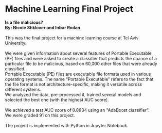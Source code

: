 # Machine Learning Final Project
**Is a file malicious?**<br>
**By: Nicole Shklover and Inbar Rodan**<br><br>
This was the final project for a machine learning course at Tel Aviv University.<br><br>
We were given information about several features of Portable Executable (PE) files and were asked to create a classifier that predicts the chance of a particular file to be malicious, based on 60,000 other files that were already classified.<br>
Portable Executable (PE) files are executable file formats used in various operating systems. The name "Portable Executable" refers to the fact that the file format is not architecture-specific, making it versatile across different systems.<br>
We analyzed the data, pre-processed it, trained several models and selected the best one (with the highest AUC score). <br><br>
We achieved a test AUC score of 0.8834 using an "AdaBoost classifier".<br>
We were graded 91 on this project.<br><br>
The project is implemented with Python in Jupyter Notebook.<br><br>
